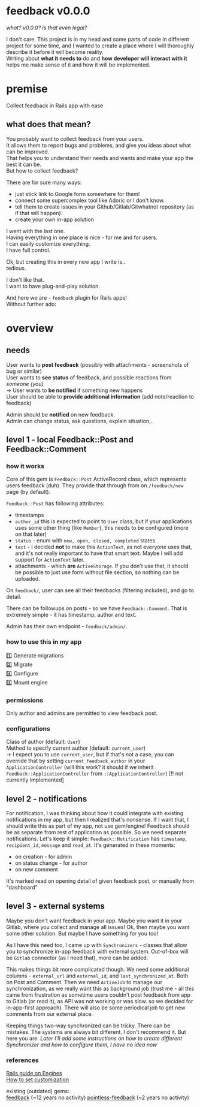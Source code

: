 # feedback v0.0.0
_what? v0.0.0? is that even legal?_  

I don't care.
This project is in my head and some parts of code in different project for some time, and I wanted to create a place where I will thoroughly describe it before it will become reality.  
Writing about **what it needs to** do and **how developer will interact with it** helps me make sense of it and how it will be implemented.

# premise
Collect feedback in Rails app with ease

## what does that mean?
You probably want to collect feedback from your users.  
It allows them to report bugs and problems, and give you ideas about what can be improved.  
That helps you to understand their needs and wants and make your app the best it can be.  
But how to collect feedback?  

There are for sure many ways:
- just stick link to Google form somewhere for them!
- connect some supercomplex tool like Adoric or I don't know.
- tell them to create issues in your Github/Gitlab/Gitwhatnot repository (as if that will happen).
- create your own in-app solution

I went with the last one.  
Having everything in one place is nice - for me and for users.  
I can easily customize everything.  
I have full control.  

Ok, but creating this in every new app I write is..  
tedious.

I don't like that.  
I want to have plug-and-play solution.

And here we are - `feedback` plugin for Rails apps!  
Without further ado:

# overview

## needs
User wants to **post feedback** (possibly with attachments - screenshots of bug or similar)  
User wants to **see status** of feedback, and possible reactions from _someone (you)_  
  -> User wants to **be notified** if something new happens  
User should be able to **provide additional information** (add note/reaction to feedback)  

Admin should be **notified** on new feedback.  
Admin can change status, ask questions, explain situation,..  

## level 1 - local Feedback::Post and Feedback::Comment

### how it works
Core of this gem is `Feedback::Post` ActiveRecord class, which represents users feedback (duh).
They provide that through from on `/feedback/new` page (by default).

`Feedback::Post` has following attributes:
  - timestamps
  - `author_id`
    this is expected to point to `User` class, but if your applications uses some other thing (like `Member`), this needs to be configured (more on that later)
  - `status` - enum with `new, open, closed, completed` states
  - `text` - I decided **not** to make this `ActionText`, as not everyone uses that, and it's not really important to have that smart text. Maybe I will add support for `ActionText` later.
  - attachments - which **are** `ActiveStorage`. If you don't use that, it should be possible to just use form without file section, so nothing can be uploaded.

On `feedback/`, user can see all their feedbacks (filtering included), and go to detail.

There can be followups on posts - so we have `Feedback::Comment`. That is extremely simple - it has timestamp, author and text.

Admin has their own endpoint - `feedback/admin/`.


### how to use this in my app
:one: Generate migrations  
:two: Migrate  
:four: Configure  
:three: Mount engine  

### permissions
Only author and admins are permitted to view feedback post.

### configurations
Class of author (default: `User`)  
Method to specify current author (default: `current_user`)  
  -> I expect you to use `current_user`, but if that's not a case, you can override that by setting `current_feedback_author` in your `ApplicationController` (will this work? it should if we inherit `Feedback::ApplicationController`   from `::ApplicationController`)   [!! not currently implemented]

## level 2 - notifications

For notification, I was thinking about how it could integrate with existing notifications in my app, but then I realized that's nonsense. If I want that, I should write this as part of my app, not use gem/engine! Feedback should be as separate from rest of application as possible.
So we need separate notifications. Let's keep it simple:
`Feedback::Notification` has `timestamp`, `recipient_id`, `message` and `read_at`.
It's generated in these moments:
- on creation - for admin
- on status change - for author
- on new comment

It's marked read on opening detail of given feedback post, or manually from "dashboard"

## level 3 - external systems
Maybe you don't want feedback in your app. Maybe you want it in your Gitlab, where you collect and manage all issues!
Ok, then maybe you want some other solution. But maybe I have something for you too!

As I have this need too, I came up with `Synchronizers` - classes that allow you to synchronize in-app feedback with external system.
Out-of-box will be `Gitlab` connector (as I need that), more can be added.

This makes things bit more complicated though. We need some additional columns - `external_url` and `external_id`, and `last_synchronized_at`. Both on Post and Comment.
Then we need `ActiveJob` to manage our synchronization, as we really want this as background job (trust me - all this came from frustration as sometime users couldn't post feedback from app to Gitlab (or read it), as API was not working or was slow. so we decided for in-app-first approach).
There will also be some periodical job to get new comments from our external place.  

Keeping things two-way synchronized can be tricky. There can be mistakes. The systems are always bit different. I don't recommend it. But here you are. 
_Later I'll add some instructions on how to create different Synchronizer and how to configure them, I have no idea now_


### references
[Rails guide on Engines](https://guides.rubyonrails.org/engines.html)  
[How to set customization](https://medium.com/@asimadnan/using-a-model-provided-by-the-application-inside-rails-engine-cddc119749d2)  

existing (outdated) gems:  
[feedback]([url](https://github.com/jsboulanger/feedback)) (~12 years no activity)
[pointless-feedback]([url](https://github.com/vigetlabs/pointless-feedback)) (~2 years no activity)

